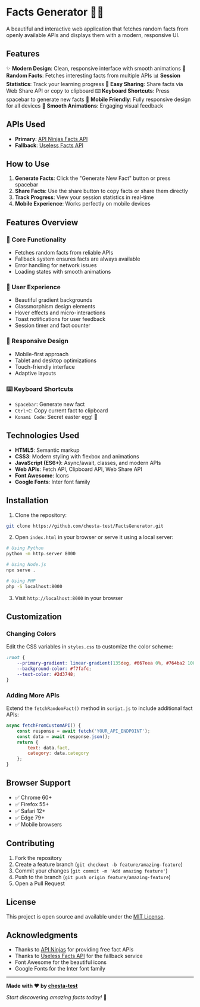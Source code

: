 # Facts Generator 🧠💡

A beautiful and interactive web application that fetches random facts from openly available APIs and displays them with a modern, responsive UI.

## Features

✨ **Modern Design**: Clean, responsive interface with smooth animations
🎲 **Random Facts**: Fetches interesting facts from multiple APIs
📊 **Session Statistics**: Track your learning progress
🔗 **Easy Sharing**: Share facts via Web Share API or copy to clipboard
⌨️ **Keyboard Shortcuts**: Press spacebar to generate new facts
📱 **Mobile Friendly**: Fully responsive design for all devices
🎨 **Smooth Animations**: Engaging visual feedback

## APIs Used

- **Primary**: [API Ninjas Facts API](https://api.api-ninjas.com/)
- **Fallback**: [Useless Facts API](https://uselessfacts.jsph.pl/)

## How to Use

1. **Generate Facts**: Click the "Generate New Fact" button or press spacebar
2. **Share Facts**: Use the share button to copy facts or share them directly
3. **Track Progress**: View your session statistics in real-time
4. **Mobile Experience**: Works perfectly on mobile devices

## Features Overview

### 🎯 Core Functionality
- Fetches random facts from reliable APIs
- Fallback system ensures facts are always available
- Error handling for network issues
- Loading states with smooth animations

### 🎨 User Experience
- Beautiful gradient backgrounds
- Glassmorphism design elements
- Hover effects and micro-interactions
- Toast notifications for user feedback
- Session timer and fact counter

### 📱 Responsive Design
- Mobile-first approach
- Tablet and desktop optimizations
- Touch-friendly interface
- Adaptive layouts

### ⌨️ Keyboard Shortcuts
- `Spacebar`: Generate new fact
- `Ctrl+C`: Copy current fact to clipboard
- `Konami Code`: Secret easter egg! 🎉

## Technologies Used

- **HTML5**: Semantic markup
- **CSS3**: Modern styling with flexbox and animations
- **JavaScript (ES6+)**: Async/await, classes, and modern APIs
- **Web APIs**: Fetch API, Clipboard API, Web Share API
- **Font Awesome**: Icons
- **Google Fonts**: Inter font family

## Installation

1. Clone the repository:
```bash
git clone https://github.com/chesta-test/FactsGenerator.git
```

2. Open `index.html` in your browser or serve it using a local server:
```bash
# Using Python
python -m http.server 8000

# Using Node.js
npx serve .

# Using PHP
php -S localhost:8000
```

3. Visit `http://localhost:8000` in your browser

## Customization

### Changing Colors
Edit the CSS variables in `styles.css` to customize the color scheme:

```css
:root {
    --primary-gradient: linear-gradient(135deg, #667eea 0%, #764ba2 100%);
    --background-color: #f7fafc;
    --text-color: #2d3748;
}
```

### Adding More APIs
Extend the `fetchRandomFact()` method in `script.js` to include additional fact APIs:

```javascript
async fetchFromCustomAPI() {
    const response = await fetch('YOUR_API_ENDPOINT');
    const data = await response.json();
    return {
        text: data.fact,
        category: data.category
    };
}
```

## Browser Support

- ✅ Chrome 60+
- ✅ Firefox 55+
- ✅ Safari 12+
- ✅ Edge 79+
- ✅ Mobile browsers

## Contributing

1. Fork the repository
2. Create a feature branch (`git checkout -b feature/amazing-feature`)
3. Commit your changes (`git commit -m 'Add amazing feature'`)
4. Push to the branch (`git push origin feature/amazing-feature`)
5. Open a Pull Request

## License

This project is open source and available under the [MIT License](LICENSE).

## Acknowledgments

- Thanks to [API Ninjas](https://api.api-ninjas.com/) for providing free fact APIs
- Thanks to [Useless Facts API](https://uselessfacts.jsph.pl/) for the fallback service
- Font Awesome for the beautiful icons
- Google Fonts for the Inter font family

---

**Made with ❤️ by [chesta-test](https://github.com/chesta-test)**

*Start discovering amazing facts today!* 🚀